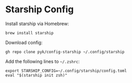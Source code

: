 # Starship Config

Install starship via Homebrew:

```shell
brew install starship
```

Download config:

```shell
gh repo clone pyk/config-starship ~/.config/starship
```

Add the following lines to `~/.zshrc`:

```shell
export STARSHIP_CONFIG=~/.config/starship/config.toml
eval "$(starship init zsh)"
```
